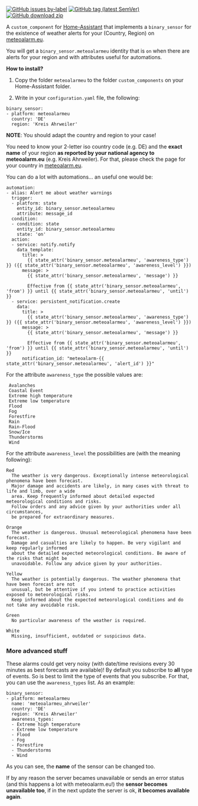 [![GitHub issues by-label](https://img.shields.io/github/issues/xlcnd/meteoalarmeu/bug?label=bugs&style=for-the-badge)][2]
[![GitHub tag (latest SemVer)](https://img.shields.io/github/v/tag/xlcnd/meteoalarmeu?label=version&sort=semver&style=for-the-badge)][3]
[![GitHub download zip](https://img.shields.io/badge/download-zip-blue?style=for-the-badge)][1]


A `custom_component` for [Home-Assistant](https://www.home-assistant.io/) that implements a `binary_sensor`
for the existence of weather alerts for your (Country, Region) on [meteoalarm.eu](https://www.meteoalarm.eu/).

You will get a `binary_sensor.meteoalarmeu` identity that is `on` when there are alerts for your region and
with attributes useful for automations.


**How to install?**

1. Copy the folder `meteoalarmeu` to the folder `custom_components` on your Home-Assistant folder.

2. Write in your `configuration.yaml` file, the following:

```
binary_sensor:
- platform: meteoalarmeu
  country: 'DE'
  region: 'Kreis Ahrweiler'
```

**NOTE**: You should adapt the country and region to your case!

You need to know your 2-letter iso country code (e.g. DE) and the **exact name** of your region
**as reported by your national agency to meteoalarm.eu** (e.g. Kreis Ahrweiler).
For that, please check the page for your country in [meteoalarm.eu](https://www.meteoalarm.eu/).


You can do a lot with automations... an useful one would be:

```
automation:
- alias: Alert me about weather warnings
  trigger:
  - platform: state
    entity_id: binary_sensor.meteoalarmeu
    attribute: message_id
  condition:
  - condition: state
    entity_id: binary_sensor.meteoalarmeu
    state: 'on'
  action:
  - service: notify.notify
    data_template:
      title: >
        {{ state_attr('binary_sensor.meteoalarmeu', 'awareness_type') }} ({{ state_attr('binary_sensor.meteoalarmeu', 'awareness_level') }})
      message: >
        {{ state_attr('binary_sensor.meteoalarmeu', 'message') }}

        Effective from {{ state_attr('binary_sensor.meteoalarmeu', 'from') }} until {{ state_attr('binary_sensor.meteoalarmeu', 'until') }}
  - service: persistent_notification.create
    data:
      title: >
        {{ state_attr('binary_sensor.meteoalarmeu', 'awareness_type') }} ({{ state_attr('binary_sensor.meteoalarmeu', 'awareness_level') }})
      message: >
        {{ state_attr('binary_sensor.meteoalarmeu', 'message') }}

        Effective from {{ state_attr('binary_sensor.meteoalarmeu', 'from') }} until {{ state_attr('binary_sensor.meteoalarmeu', 'until') }}
      notification_id: "meteoalarm-{{ state_attr('binary_sensor.meteoalarmeu', 'alert_id') }}"

```



For the attribute `awareness_type` the possible values are:

```
 Avalanches
 Coastal Event
 Extreme high temperature
 Extreme low temperature
 Flood
 Fog
 Forestfire
 Rain
 Rain-Flood
 Snow/Ice
 Thunderstorms
 Wind
```


For the attribute `awareness_level` the possibilities are (with the meaning following):


```
Red
  The weather is very dangerous. Exceptionally intense meteorological phenomena have been forecast.
  Major damage and accidents are likely, in many cases with threat to life and limb, over a wide
  area. Keep frequently informed about detailed expected meteorological conditions and risks.
  Follow orders and any advice given by your authorities under all circumstances,
  be prepared for extraordinary measures.

Orange
  The weather is dangerous. Unusual meteorological phenomena have been forecast.
  Damage and casualties are likely to happen. Be very vigilant and keep regularly informed
  about the detailed expected meteorological conditions. Be aware of the risks that might be
  unavoidable. Follow any advice given by your authorities.

Yellow
  The weather is potentially dangerous. The weather phenomena that have been forecast are not
  unusual, but be attentive if you intend to practice activities exposed to meteorological risks.
  Keep informed about the expected meteorological conditions and do not take any avoidable risk.

Green
  No particular awareness of the weather is required.

White
  Missing, insufficient, outdated or suspicious data.

```


### More advanced stuff

These alarms could get very noisy (with date/time revisions every 30 minutes as
best forecasts are available)! By default you subscribe to **all** type of events.
So is best to limit the type of events that you subscribe. For that, you can use
the `awareness_types` list. As an example:

```
binary_sensor:
- platform: meteoalarmeu
  name: 'meteoalarmeu_ahrweiler'
  country: 'DE'
  region: 'Kreis Ahrweiler'
  awareness_types:
  - Extreme high temperature
  - Extreme low temperature
  - Flood
  - Fog
  - Forestfire
  - Thunderstorms
  - Wind

```

As you can see, the **name** of the sensor can be changed too.


If by any reason the server becames unavailable or sends an error status (and this happens a lot with meteoalarm.eu!)
the **sensor becomes unavailable too**, if in the next update the server is ok, **it becomes available again**.

[1]: https://github.com/xlcnd/meteoalarmeu/archive/v0.1.3.zip
[2]: https://github.com/xlcnd/meteoalarmeu/issues?q=is%3Aissue+is%3Aopen+is%3Abug
[3]: https://github.com/xlcnd/meteoalarmeu/releases
